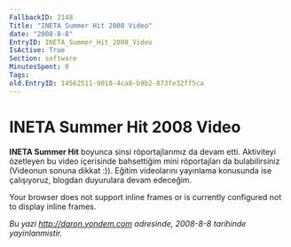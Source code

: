 ```yaml
---
FallbackID: 2148
Title: "INETA Summer Hit 2008 Video"
date: "2008-8-8"
EntryID: INETA_Summer_Hit_2008_Video
IsActive: True
Section: software
MinutesSpent: 0
Tags: 
old.EntryID: 14562511-9010-4ca8-b9b2-873fe32ff5ca
---
```

# INETA Summer Hit 2008 Video
**INETA Summer Hit** boyunca sinsi röportajlarımız da devam etti.
Aktiviteyi özetleyen bu video içerisinde bahsettiğim mini röportajları
da bulabilirsiniz (Videonun sonuna dikkat :)). Eğitim videolarını
yayınlama konusunda ise çalışıyoruz, blogdan duyurulara devam edeceğim.

Your browser does not support inline frames or is currently configured
not to display inline frames.



*Bu yazi http://daron.yondem.com adresinde, 2008-8-8 tarihinde yayinlanmistir.*
